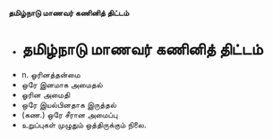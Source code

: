 **தமிழ்நாடு மாணவர் கணினித் திட்டம்**
- # தமிழ்நாடு மாணவர் கணினித் திட்டம்
- n. ஓரினத்தன்மை
- ஒரே இனமாக அமைதல்
- ஓரின அமைதி
- ஒரே இயல்பினதாக இருத்தல்
- (கண.) ஒரே சீரான அமைப்பு
- உறுப்புகள் முழுதும் ஒத்திருக்கும் நிலை.

